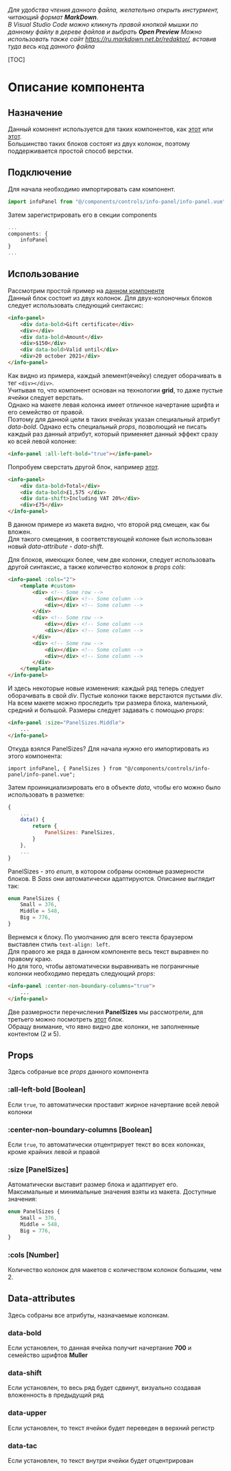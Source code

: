 *Для удобства чтения данного файла, желательно открыть инстурмент, читающий формат **MarkDown***.  
*В Visual Studio Code можно кликнуть правой кнопкой мышки по данному файлу в дереве файлов и выбрать **Open Preview***
*Можно использовать также сайт https://ru.markdown.net.br/redaktor/, вставив туда весь код данного файла*

[TOC]

# Описание компонента
## Назначение

Данный комонент используется для таких компонентов, как [этот][1] или [этот][2].  
Большинство таких блоков состоят из двух колонок, поэтому поддерживается простой способ верстки. 

## Подключение

Для начала необходимо импортировать сам компонент.
```js
import infoPanel from "@/components/controls/info-panel/info-panel.vue";
```
Затем зарегистрировать его в секции components
```js
...
components: {
	infoPanel
}
...
```

## Использование

Рассмотрим простой пример на [данном компоненте][1]  
Данный блок состоит из двух колонок. Для двух-колоночных блоков следует использовать следующий синтаксис:
```HTML
<info-panel>
	<div data-bold>Gift certificate</div>
	<div></div>
	<div data-bold>Amount</div>
	<div>$150</div>
	<div data-bold>Valid until</div>
	<div>20 october 2021</div>
</info-panel>
```
Как видно из примера, каждый элемент(ячейку) следует оборачивать в тег ```<div></div>```.  
Учитывая то, что компонент основан на технологии **grid**, то даже пустые ячейки следует верстать.  
Однако на макете левая колонка имеет отличное начертание шрифта и его семейство от правой.  
Поэтому для данной цели в таких ячейках указан специальный атрибут *data-bold*.
Однако есть специальный *props*, позволющий не писать каждый раз данный атрибут, который применяет данный эффект сразу ко всей левой колонке:
```HTML
<info-panel :all-left-bold="true"></info-panel>
```
Попробуем сверстать другой блок, например [этот][3].
```HTML
<info-panel>
	<div data-bold>Total</div>
	<div data-bold>£1,575 </div>
	<div data-shift>Including VAT 20%</div>
	<div>£75</div>
</info-panel>
```
В данном примере из макета видно, что второй ряд смещен, как бы вложен.   
Для такого смещения, в соответствующей колонке был использован новый *data-attribute* - *data-shift*.  

Для блоков, имеющих более, чем две колонки, следует использовать другой синтаксис, а также количество колонок в *props cols*:  
```HTML
<info-panel :cols="2">
	<template #custom>
		<div> <!-- Some row -->
			<div></div> <!-- Some column -->
			<div></div> <!-- Some column -->
		</div>
		<div> <!-- Some row -->
			<div></div> <!-- Some column -->
			<div></div> <!-- Some column -->
		</div>
		<div> <!-- Some row -->
			<div></div> <!-- Some column -->
			<div></div> <!-- Some column -->
		</div>
	</template>
</info-panel>
```
И здесь некоторые новые изменения: каждый ряд теперь следует оборачивать в свой *div*. Пустые колонки также верстаются пустыми *div*.
На всем макете можно проследить три размера блока, маленький, средний и большой. Размеры следует задавать с помощью *props*:  
```HTML
<info-panel :size="PanelSizes.Middle">
	...
</info-panel>
```
Откуда взялся PanelSizes? Для начала нужно его импортировать из этого компонента:
```Js
import infoPanel, { PanelSizes } from "@/components/controls/info-panel/info-panel.vue";
```
Затем проинициализировать его в объекте *data*, чтобы его можно было использовать в разметке:
```js
{
	...
	data() {
		return {
			PanelSizes: PanelSizes,
		}
	},
	...
}
```

PanelSizes - это *enum*, в котором собраны основные размерности блоков. В *Sass* они автоматически адаптируются.
Описание выглядит так:
```ts
enum PanelSizes {
	Small = 376,
	Middle = 548,
	Big = 776,
}
```
Вернемся к блоку. По умолчанию для всего текста браузером выставлен стиль ```text-align: left```.  
Для правого же ряда в данном компоненте весь текст выравнен по правому краю.  
Но для того, чтобы автоматически выравнивать не пограничные колонки необходимо передать следующий *props*:  
```HTML
<info-panel :center-non-boundary-columns="true">
	...
</info-panel>
```
Две размерности перечисления **PanelSizes** мы рассмотрели, для третьего можно посмотреть [этот][5] блок.  
Обращу внимание, что явно видно две колонки, не заполненные контентом (2 и 5).

## Props
Здесь собраные все *props* данного компонента

### :all-left-bold [Boolean]
Если ```true```, то автоматически проставит жирное начертание всей левой колонки  

### :center-non-boundary-columns [Boolean]
Если ```true```, то автоматически отцентрирует текст во всех колонках, кроме крайних левой и правой  

### :size [PanelSizes]
Автоматически выставит размер блока и адаптирует его. Максимальные и минимальные значения взяты из макета. Доступные значения:
```ts
enum PanelSizes {
	Small = 376,
	Middle = 548,
	Big = 776,
}
```
### :cols [Number]
Количество колонок для макетов с количеством колонок большим, чем 2.

## Data-attributes
Здесь собраны все атрибуты, назначаемые колонкам.

### data-bold
Если установлен, то данная ячейка получит начертание **700** и семейство шрифтов **Muller**

### data-shift
Если установлен, то весь ряд будет сдвинут, визуально создавая вложенность в предыдущий ряд

### data-upper
Если установлен, то текст ячейки будет переведен в верхний регистр

### data-tac
Если установлен, то текст внутри ячейки будет отцентрирован

[1]: https://www.figma.com/file/vCwDTR7Sj6aUrHQYyYHNYT/London-bus-(v2)-(Copy)?node-id=1511%3A10046 	"этот"
[2]: https://www.figma.com/file/vCwDTR7Sj6aUrHQYyYHNYT/London-bus-(v2)-(Copy)?node-id=1511%3A9833  	"этот"
[3]: https://www.figma.com/file/vCwDTR7Sj6aUrHQYyYHNYT/London-bus-(v2)-(Copy)?node-id=1511%3A10952 	"этот"
[4]: https://www.figma.com/file/vCwDTR7Sj6aUrHQYyYHNYT/London-bus-(v2)-(Copy)?node-id=1511%3A9936 	"этот"
[5]: https://www.figma.com/file/vCwDTR7Sj6aUrHQYyYHNYT/London-bus-(v2)-(Copy)?node-id=1511%3A10046  "этот"
[1]: https://www.figma.com/file/vCwDTR7Sj6aUrHQYyYHNYT/London-bus-(v2)-(Copy)?node-id=1511%3A10952 	"данном компоненте"

